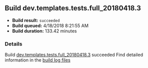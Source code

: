 ## Build dev.templates.tests.full_20180418.3
- **Build result:** `succeeded`
- **Build queued:** 4/18/2018 8:21:55 AM
- **Build duration:** 133.42 minutes
### Details
Build [dev.templates.tests.full_20180418.3](https://winappstudio.visualstudio.com/web/build.aspx?pcguid=a4ef43be-68ce-4195-a619-079b4d9834c2&builduri=vstfs%3a%2f%2f%2fBuild%2fBuild%2f25515) succeeded
Find detailed information in the [build log files](https://uwpctdiags.blob.core.windows.net/buildlogs/dev.templates.tests.full_20180418.3_logs.zip)
